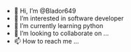 - 👋 Hi, I’m @Blador649
- 👀 I’m interested in software developer
- 🌱 I’m currently learning python
- 💞️ I’m looking to collaborate on ...
- 📫 How to reach me ...

<!---
Blador649/Blador649 is a ✨ special ✨ repository because its `README.md` (this file) appears on your GitHub profile.
You can click the Preview link to take a look at your changes.
--->
